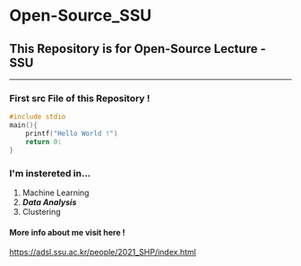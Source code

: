 # Open-Source_SSU
## This Repository is for Open-Source Lecture - SSU
------------
### First src File of this Repository !
```C
#include stdio
main(){
    printf("Hello World !")
    return 0:
}
```

### I'm instereted in...
1. Machine Learning
2. ***Data Analysis***
3. Clustering

#### More info about me visit here !
<https://adsl.ssu.ac.kr/people/2021_SHP/index.html>
 
